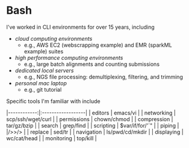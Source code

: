# Bash

I've worked in CLI environments for over 15 years, including

- *cloud computing environments*
  - e.g., AWS EC2 (webscrapping example) and EMR (sparkML example) suites 
- *high performance computing environments*
  - e.g., large batch alignments and counting submissions
- *dedicated local servers*
  - e.g., NGS file processing: demultiplexing, filtering, and trimming 
- *personal mac laptop*
  - e.g., git tutorial

Specific tools I'm familiar with include

|------------:|:------------------|
| editors     | emacs/vi          |
| networking  | scp/ssh/wget/curl |
| permissions | chown/chmod       |
| compression | tar/gz/bzip       |
| search      | grep/find         |
| scripting   | $var/if/for/'`"   |
| piping      | \|/>>/>           |
| replace     | sed/tr            |
| navigation  | ls/pwd/cd/mkdir   |
| displaying  | wc/cat/head       |
| monitoring  | top/kill          |
